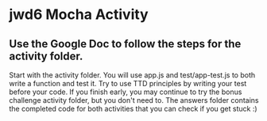 # jwd6 Mocha Activity
## Use the Google Doc to follow the steps for the activity folder.
Start with the activity folder. You will use app.js and test/app-test.js to both write a function and test it. Try to use TTD principles by writing your test before your code. 
If you finish early, you may continue to try the bonus challenge activity folder, but you don't need to. The answers folder contains the completed code for both activities that you can check if you get stuck :) 
